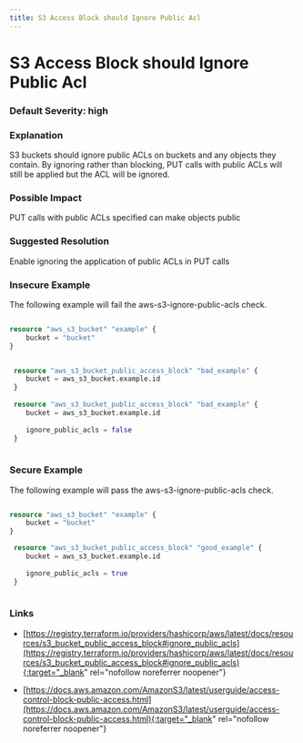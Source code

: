 ```yaml
---
title: S3 Access Block should Ignore Public Acl
---
```


# S3 Access Block should Ignore Public Acl

### Default Severity: <span class="severity high">high</span>

### Explanation


S3 buckets should ignore public ACLs on buckets and any objects they contain. By ignoring rather than blocking, PUT calls with public ACLs will still be applied but the ACL will be ignored.


### Possible Impact
PUT calls with public ACLs specified can make objects public

### Suggested Resolution
Enable ignoring the application of public ACLs in PUT calls


### Insecure Example

The following example will fail the aws-s3-ignore-public-acls check.
```terraform

resource "aws_s3_bucket" "example" {
	bucket = "bucket"
}


 resource "aws_s3_bucket_public_access_block" "bad_example" {
 	bucket = aws_s3_bucket.example.id
 }
 
 resource "aws_s3_bucket_public_access_block" "bad_example" {
 	bucket = aws_s3_bucket.example.id
   
 	ignore_public_acls = false
 }
 
```



### Secure Example

The following example will pass the aws-s3-ignore-public-acls check.
```terraform

resource "aws_s3_bucket" "example" {
	bucket = "bucket"
}

 resource "aws_s3_bucket_public_access_block" "good_example" {
 	bucket = aws_s3_bucket.example.id
   
 	ignore_public_acls = true
 }
 
```



### Links


- [https://registry.terraform.io/providers/hashicorp/aws/latest/docs/resources/s3_bucket_public_access_block#ignore_public_acls](https://registry.terraform.io/providers/hashicorp/aws/latest/docs/resources/s3_bucket_public_access_block#ignore_public_acls){:target="_blank" rel="nofollow noreferrer noopener"}

- [https://docs.aws.amazon.com/AmazonS3/latest/userguide/access-control-block-public-access.html](https://docs.aws.amazon.com/AmazonS3/latest/userguide/access-control-block-public-access.html){:target="_blank" rel="nofollow noreferrer noopener"}



